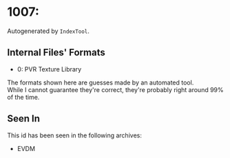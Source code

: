 # 1007: 

Autogenerated by `IndexTool`.  



## Internal Files' Formats
- 0: PVR Texture Library

The formats shown here are guesses made by an automated tool.  
While I cannot guarantee they're correct, they're probably right around 99% of the time.

## Seen In

This id has been seen in the following archives:  

- EVDM  
